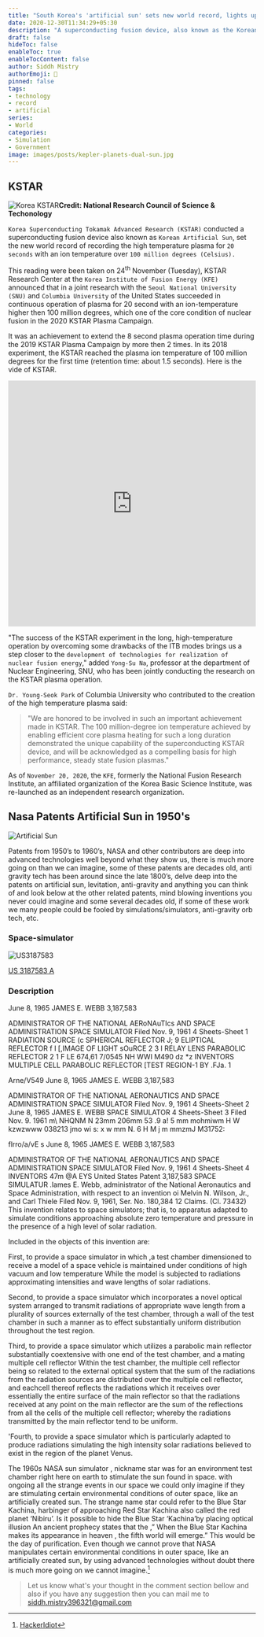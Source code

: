 ```yaml
---
title: "South Korea's 'artificial sun' sets new world record, lights up at 100 million degrees for record 20 seconds"
date: 2020-12-30T11:34:29+05:30
description: "A superconducting fusion device, also known as the Korean artificial sun, set the new world record as it successfully maintained high temperature over 100 million degrees (Celsius) for a record 20 seconds."
draft: false
hideToc: false
enableToc: true
enableTocContent: false
author: Siddh Mistry
authorEmoji: 🤯
pinned: false
tags:
- technology
- record
- artificial
series:
- World
categories:
- Simulation
- Government
image: images/posts/kepler-planets-dual-sun.jpg
---
```


## KSTAR

![Korea KSTAR](/images/posts/korea-KSTAR.jpg)**Credit: National Research Council of Science & Techonology**

`Korea Superconducting Tokamak Advanced Research (KSTAR)` conducted a superconducting fusion device also known as `Korean Artificial Sun`, set the new world record of recording the high temperature plasma for `20 seconds` with an ion temperature over `100 million degrees (Celsius).`



This reading were been taken on 24<sup>th</sup> November (Tuesday), KSTAR Research Center at the `Korea Institute of Fusion Energy (KFE)` announced that  in a joint research with the `Seoul National University (SNU)` and `Columbia University` of the United States succeeded in continuous operation of plasma for 20 second with an ion-temperature higher then 100 million degrees, which one of the core condition of nuclear fusion in the 2020 KSTAR Plasma Campaign.



It was an achievement to extend the 8 second plasma operation time during the 2019 KSTAR Plasma Campaign by more then 2 times. In its 2018 experiment, the KSTAR reached the plasma ion temperature of 100 million degrees for the first time (retention time: about 1.5 seconds). Here is the vide of KSTAR.

<iframe width="100%" height="500" src="https://www.youtube.com/embed/L5XVQuA0Mto" frameborder="0" allow="accelerometer; autoplay; clipboard-write; encrypted-media; gyroscope; picture-in-picture" allowfullscreen></iframe>



"The success of the KSTAR experiment in the long, high-temperature operation by overcoming some drawbacks of the ITB modes brings us a step closer to the `development of technologies for realization of nuclear fusion energy`," added `Yong-Su Na`, professor at the department of Nuclear Engineering, SNU, who has been jointly conducting the research on the KSTAR plasma operation.



`Dr. Young-Seok Park` of Columbia University who contributed to the creation of the high temperature plasma said: 

> "We are honored to be involved in such an important achievement made in KSTAR. The 100 million-degree ion temperature achieved by enabling efficient core plasma heating for such a long duration demonstrated the unique capability of the superconducting KSTAR device, and will be acknowledged as a compelling basis for high performance, steady state fusion plasmas."



As of `November 20, 2020`, the `KFE`, formerly the National Fusion Research Institute, an affiliated organization of the Korea Basic Science Institute, was re-launched as an independent research organization.



## Nasa Patents Artificial Sun in 1950's

![Artificial Sun](https://www-iipta-com.cdn.ampproject.org/i/s/www.iipta.com/wp-content/uploads/2017/05/sunn.jpg)



Patents from 1950’s to 1960’s, NASA and other contributors are deep into advanced technologies well beyond what they show us, there is much more going on than we can imagine, some of these patents are decades old, anti gravity tech has been around since the late 1800’s, delve deep into the patents on artificial sun, levitation, anti-gravity and anything you can think of and look below at the other related patents, mind blowing inventions you never could imagine and some several decades old, if some of these work we many people could be fooled by simulations/simulators, anti-gravity orb tech, etc.



### Space-simulator

![US3187583](/images/posts/US3187583.png)

[US 3187583 A](/files/US3187583.pdf)

### Description

June 8, 1965 JAMES E. WEBB 3,187,583

ADMINISTRATOR OF THE NATIONAL AERoNAuTIcs AND SPACE ADMINISTRATION SPACE SIMULATOR Filed Nov. 9, 1961 4 Sheets-Sheet 1 RADIATION SOURCE (c SPHERICAL REFLECTOR J; 9 ELIPTICAL REFLECTOR f I [,IMAGE OF LIGHT sOuRCE 2 3 I RELAY LENS PARABOLIC REFLECTOR 2 1 F LE 674,61 7/0545 NH WWI M490 dz *z INVENTORS MULTIPLE CELL PARABOLIC REFLECTOR [TEST REGION-1 BY .FJa. 1

Arne/V549 June 8, 1965 JAMES E. WEBB 3,187,583

ADMINISTRATOR OF THE NATIONAL AERONAUTICS AND SPACE ADMINISTRATION SPACE SIMULATOR Filed Nov. 9, 1961 4 Sheets-Sheet 2 June 8, 1965 JAMES E. WEBB SPACE SIMULATOR 4 Sheets-Sheet 3 Filed Nov. 9. 1961 m\ NHQNM N 23mm 206mm 53 .9 a! 5 mm mohmiwm H W kzwzwww 038213 jmo wi s: x w mm N. 6 H M j m mmzmJ M31752:

flrro/a/vE s June 8, 1965 JAMES E. WEBB 3,187,583

ADMINISTRATOR OF THE NATIONAL AERONAUTICS AND SPACE ADMINISTRATlON SPACE SIMULATOR Filed Nov. 9, 1961 4 Sheets-Sheet 4 INVENTORS 47m @A EYS United States Patent 3,187,583 SPACE SIMULATUR .lames E. Webb, administrator of the National Aeronautics and Space Administration, with respect to an invention oi Melvin N. Wilson, Jr., and Carl Thiele Filed Nov. 9, 1961, Ser. No. 180,384 12 Claims. (Cl. 73432) This invention relates to space simulators; that is, to apparatus adapted to simulate conditions approaching absolute zero temperature and pressure in the presence of a high level of solar radiation.

Included in the objects of this invention are:

First, to provide a space simulator in which ,a test chamber dimensioned to receive a model of a space vehicle is maintained under conditions of high vacuum and low temperature While the model is subjected to radiations approximating intensities and wave lengths of solar radiations.

Second, to provide a space simulator which incorporates a novel optical system arranged to transmit radiations of appropriate wave length from a plurality of sources externally of the test chamber, through a wall of the test chamber in such a manner as to effect substantially uniform distribution throughout the test region.

Third, to provide a space simulator which utilizes a parabolic main reflector substantially coextensive with one end of the test chamber, and a mating multiple cell reflector Within the test chamber, the multiple cell reflector being so related to the external optical system that the sum of the radiations from the radiation sources are distributed over the multiple cell reflector, and eachcell thereof reflects the radiations which it receives over essentially the entire surface of the main reflector so that the radiations received at any point on the main reflector are the sum of the reflections from all the cells of the multiple cell reflector; whereby the radiations transmitted by the main reflector tend to be uniform.

'Fourth, to provide a space simulator which is particularly adapted to produce radiations simulating the high intensity solar radiations believed to exist in the region of the planet Venus.



The 1960s NASA sun simulator , nickname star was for an environment test chamber right here on earth to stimulate the sun found in space. with ongoing all the strange events in our space we could only imagine if they are stimulating certain environmental conditions of outer space, like an artificially created sun. The strange name star could refer to the Blue Star Kachina, harbinger of approaching Red Star Kachina also called the red planet ‘Nibiru’.
Is it possible to hide the Blue Star ‘Kachina’by placing optical illusion
An ancient prophecy states that the ,” When the Blue Star Kachina makes its appearance in heaven , the fifth world will emerge.” This would be the day of purification. Even though we cannot prove that NASA manipulates certain environmental conditions in outer space, like an artificially created sun, by using advanced technologies without doubt there is much more going on we cannot imagine.[^Source]



> Let us know what's your thought in the comment section bellow and also if you have any suggestion then you can mail me to <a href="mailto:siddh.mistry396321@gmail.com">siddh.mistry396321@gmail.com</a>

[^Source]: [HackerIdiot](https://hackeridiot.wordpress.com/2018/08/06/nasa-patents-artificial-sun-in-the-1950s-to-be-used-as-nibiru/amp/)